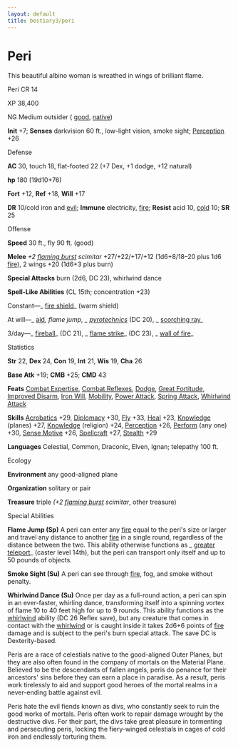 ```yaml
---
layout: default
title: bestiary3/peri
---
```

# Peri

This beautiful albino woman is wreathed in wings of brilliant flame.

Peri CR 14

XP 38,400

NG Medium outsider ( [good](monster_dir/creatureTypes#_good-subtype), [native](monsters/creatureTypes#_native-subtype))

**Init** +7; **Senses** darkvision 60 ft., low-light vision, smoke sight; [Perception](skill_dir/perception#_perception) +26

Defense

**AC** 30, touch 18, flat-footed 22 (+7 Dex, +1 dodge, +12 natural)

**hp** 180 (19d10+76)

**Fort** +12, **Ref** +18, **Will** +17

**DR** 10/cold iron and [evil](monster_dir/creatureTypes#_evil-subtype); **Immune** electricity, [fire](monsters/creatureTypes#_fire-subtype); **Resist** acid 10, [cold](monster_dir/creatureTypes#_cold-subtype) 10; **SR** 25

Offense

**Speed** 30 ft., fly 90 ft. (good)

**Melee** _+2 [flaming burst](magicItems/weapons#_weapons-flaming-burst) scimitar_ +27/+22/+17/+12 (1d6+8/18–20 plus 1d6 [fire](monster_dir/creatureTypes#_fire-subtype)), 2 wings +20 (1d6+3 plus burn)

**Special Attacks** burn (2d6, DC 23), whirlwind dance

**Spell-Like Abilities** (CL 15th; concentration +23)

Constant—_ [fire shield](spells/fireShield#_fire-shield)_ (warm shield)

At will—_ [aid](spell_dir/aid#_aid)_, _flame jump_, _ [pyrotechnics](spells/pyrotechnics#_pyrotechnics)_ (DC 20), _ [scorching ray](spell_dir/scorchingRay#_scorching-ray)_

3/day—_ [fireball](spell_dir/fireball#_fireball)_ (DC 21), _ [flame strike](spells/flameStrike#_flame-strike)_ (DC 23), _ [wall of fire](spell_dir/wallOfFire#_wall-of-fire)_

Statistics

**Str** 22, **Dex** 24, **Con** 19, **Int** 21, **Wis** 19, **Cha** 26

**Base Atk** +19; **CMB** +25; **CMD** 43

**Feats** [Combat Expertise](feats#_combat-expertise), [Combat Reflexes](feats#_combat-reflexes), [Dodge](feats#_dodge), [Great Fortitude](feats#_great-fortitude), [Improved Disarm](feats#_improved-disarm), [Iron Will](feats#_iron-will), [Mobility](feats#_mobility), [Power Attack](feats#_power-attack), [Spring Attack](feats#_spring-attack), [Whirlwind Attack](feats#_whirlwind-attack)

**Skills** [Acrobatics](skills/acrobatics#_acrobatics) +29, [Diplomacy](skill_dir/diplomacy#_diplomacy) +30, [Fly](skills/fly#_fly) +33, [Heal](skill_dir/heal#_heal) +23, [Knowledge](skills/knowledge#_knowledge) (planes) +27, [Knowledge](skill_dir/knowledge#_knowledge) (religion) +24, [Perception](skills/perception#_perception) +26, [Perform](skill_dir/perform#_perform) (any one) +30, [Sense Motive](skills/senseMotive#_sense-motive) +26, [Spellcraft](skill_dir/spellcraft#_spellcraft) +27, [Stealth](skills/stealth#_stealth) +29

**Languages** Celestial, Common, Draconic, Elven, Ignan; telepathy 100 ft.

Ecology

**Environment** any good-aligned plane

**Organization** solitary or pair

**Treasure** triple _(+2 [flaming burst](magicItem_dir/weapons#_weapons-flaming-burst) scimitar_, other treasure)

Special Abilities

**Flame Jump (Sp)** A peri can enter any [fire](monsters/creatureTypes#_fire-subtype) equal to the peri's size or larger and travel any distance to another [fire](monster_dir/creatureTypes#_fire-subtype) in a single round, regardless of the distance between the two. This ability otherwise functions as _ [greater teleport](spells/teleport#_teleport-greater)_ (caster level 14th), but the peri can transport only itself and up to 50 pounds of objects.

**Smoke Sight (Su)** A peri can see through [fire](monster_dir/creatureTypes#_fire-subtype), fog, and smoke without penalty.

**Whirlwind Dance (Su)** Once per day as a full-round action, a peri can spin in an ever-faster, whirling dance, transforming itself into a spinning vortex of flame 10 to 40 feet high for up to 9 rounds. This ability functions as the [whirlwind](monsters/universalMonsterRules#_whirlwind) ability (DC 26 Reflex save), but any creature that comes in contact with the [whirlwind](monster_dir/universalMonsterRules#_whirlwind) or is caught inside it takes 2d6+6 points of [fire](monsters/creatureTypes#_fire-subtype) damage and is subject to the peri's burn special attack. The save DC is Dexterity-based.

Peris are a race of celestials native to the good-aligned Outer Planes, but they are also often found in the company of mortals on the Material Plane. Believed to be the descendants of fallen angels, peris do penance for their ancestors' sins before they can earn a place in paradise. As a result, peris work tirelessly to aid and support good heroes of the mortal realms in a never-ending battle against evil.

Peris hate the evil fiends known as divs, who constantly seek to ruin the good works of mortals. Peris often work to repair damage wrought by the destructive divs. For their part, the divs take great pleasure in tormenting and persecuting peris, locking the fiery-winged celestials in cages of cold iron and endlessly torturing them.

